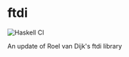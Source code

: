 # ftdi
![Haskell CI](https://github.com/dopamane/ftdi/workflows/Haskell%20CI/badge.svg?branch=master)

An update of Roel van Dijk's ftdi library
